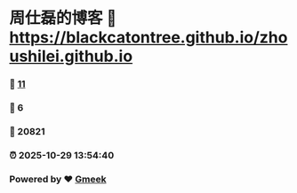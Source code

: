 # 周仕磊的博客 :link: https://blackcatontree.github.io/zhoushilei.github.io 
### :page_facing_up: [11](https://blackcatontree.github.io/zhoushilei.github.io/tag.html) 
### :speech_balloon: 6 
### :hibiscus: 20821 
### :alarm_clock: 2025-10-29 13:54:40 
### Powered by :heart: [Gmeek](https://github.com/Meekdai/Gmeek)
